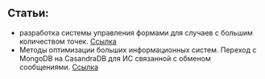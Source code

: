 ## Статьи:
- разработка системы управления формами для случаев с большим количеством точек. [Ссылка](https://github.com/Jenesius/articles/blob/main/vue-form/VueForm%20Article.md)
- Методы оптимизации больших информационных систем. Переход с MongoDB на CasandraDB для ИС связанной с обменом сообщениями. [Ссылка](https://github.com/Jenesius/articles/blob/main/mongo-to-casandra/main.md)
